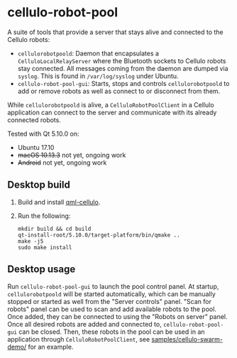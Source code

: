cellulo-robot-pool
==================

A suite of tools that provide a server that stays alive and connected to the Cellulo robots:

  - `cellulorobotpoold`: Daemon that encapsulates a `CelluloLocalRelayServer` where the Bluetooth sockets to Cellulo robots stay connected. All messages coming from the daemon are dumped via `syslog`. This is found in `/var/log/syslog` under Ubuntu.
  - `cellulo-robot-pool-gui`: Starts, stops and controls `cellulorobotpoold` to add or remove robots as well as connect to or disconnect from them.

While `cellulorobotpoold` is alive, a `CelluloRobotPoolClient` in a Cellulo application can connect to the server and
communicate with its already connected robots.

Tested with Qt 5.10.0 on:

  - Ubuntu 17.10
  - ~~macOS 10.13.3~~ not yet, ongoing work
  - ~~Android~~ not yet, ongoing work

Desktop build
-------------

1. Build and install [qml-cellulo](../../).
1. Run the following:

    ```
    mkdir build && cd build
    qt-install-root/5.10.0/target-platform/bin/qmake ..
    make -j5
    sudo make install
    ```

Desktop usage
-------------

Run `cellulo-robot-pool-gui` to launch the pool control panel. At startup, `cellulorobotpoold` will be started
automatically, which can be manually stopped or started as well from the "Server controls" panel. "Scan for robots"
panel can be used to scan and add available robots to the pool. Once added, they can be connected to using the "Robots
on server" panel. Once all desired robots are added and connected to, `cellulo-robot-pool-gui` can be closed. Then,
these robots in the pool can be used in an application through `CelluloRobotPoolClient`, see
[samples/cellulo-swarm-demo/](../../samples/cellulo-swarm-demo/) for an example.
